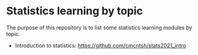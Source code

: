 # Statistics learning by topic

The purpose of this repository is to list some statistics learning modules by topic. 

* Introduction to statistics: https://github.com/cmcntsh/stats2021_intro
